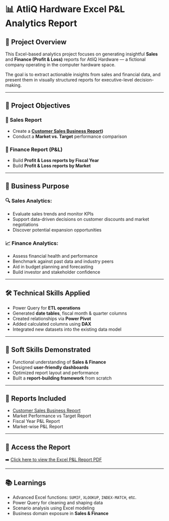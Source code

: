 # 📊 AtliQ Hardware Excel P&L Analytics Report

## 🧠 Project Overview
This Excel-based analytics project focuses on generating insightful **Sales** and **Finance (Profit & Loss)** reports for AtliQ Hardware — a fictional company operating in the computer hardware space.

The goal is to extract actionable insights from sales and financial data, and present them in visually structured reports for executive-level decision-making.

---

## 🎯 Project Objectives

### 📌 Sales Report
- Create a **[Customer Sales Business Report](https://github.com/Tarun-decodesdata/Sales_Finance_Analytics_Excel_Report/blob/main/Customer_Sales_Business_report.pdf))**
- Conduct a **Market vs. Target** performance comparison

### 📌 Finance Report (P&L)
- Build **Profit & Loss reports by Fiscal Year**
- Build **Profit & Loss reports by Market**

---

## 💼 Business Purpose

### 🔍 Sales Analytics:
- Evaluate sales trends and monitor KPIs  
- Support data-driven decisions on customer discounts and market negotiations  
- Discover potential expansion opportunities  

### 📈 Finance Analytics:
- Assess financial health and performance  
- Benchmark against past data and industry peers  
- Aid in budget planning and forecasting  
- Build investor and stakeholder confidence  

---

## 🛠️ Technical Skills Applied
- Power Query for **ETL operations**  
- Generated **date tables**, fiscal month & quarter columns  
- Created relationships via **Power Pivot**  
- Added calculated columns using **DAX**  
- Integrated new datasets into the existing data model  

---

## 🤝 Soft Skills Demonstrated
- Functional understanding of **Sales & Finance**  
- Designed **user-friendly dashboards**  
- Optimized report layout and performance  
- Built a **report-building framework** from scratch  

---

## 📂 Reports Included
- [Customer Sales Business Report](https://github.com/Tarun-decodesdata/Sales_Finance_Analytics_Excel_Report/blob/main/Customer_Sales_Business_report.pdf) 
- Market Performance vs Target Report  
- Fiscal Year P&L Report  
- Market-wise P&L Report  

---

## 📎 Access the Report
➡️ [Click here to view the Excel P&L Report PDF](https://your-link.com)

---

## 📚 Learnings
- Advanced Excel functions: `SUMIF`, `XLOOKUP`, `INDEX-MATCH`, etc.  
- Power Query for cleaning and shaping data  
- Scenario analysis using Excel modeling  
- Business domain exposure in **Sales & Finance**
